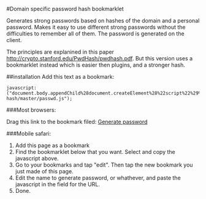 #Domain specific password hash bookmarklet

Generates strong passwords based on hashes of the domain and a personal password. Makes it easy to use different strong passwords without the difficulties to remember all of them. The password is generated on the client. 

The principles are explanined in this paper http://crypto.stanford.edu/PwdHash/pwdhash.pdf. But this version uses a bookmarklet instead which is easier then plugins, and a stronger hash. 

##installation
Add this text as a bookmark:
    
    javascript:("document.body.appendChild%28document.createElement%28%22script%22%29%29.src%3D%22https%3A//raw.github.com/peterlindkvist/pwd-hash/master/passwd.js");

###Most browsers:

Drag this link to the bookmark filed: [Generate password](javascript:("document.body.appendChild%28document.createElement%28%22script%22%29%29.src%3D%22https%3A//raw.github.com/peterlindkvist/pwd-hash/master/passwd.js");)

###Mobile safari:

1. Add this page as a bookmark 
2. Find the bookmarklet below that you want. Select and copy the javascript above. 
3. Go to your bookmarks and tap "edit". Then tap the new bookmark you just made of this page. 
4. Edit the name to generate password, or whathever, and paste the javascript in the field for the URL.
5. Done. 


